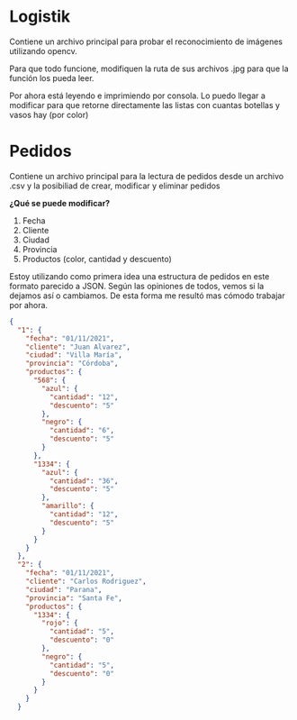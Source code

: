 # Logistik
Contiene un archivo principal para probar el reconocimiento de imágenes utilizando opencv.

Para que todo funcione, modifiquen la ruta de sus archivos .jpg para que la función los pueda leer.

Por ahora está leyendo e imprimiendo por consola. Lo puedo llegar a modificar para que retorne directamente las listas con cuantas botellas y vasos hay (por color) 

# Pedidos
Contiene un archivo principal para la lectura de pedidos desde un archivo .csv y la posibiliad de crear, modificar y eliminar pedidos

**¿Qué se puede modificar?**
1. Fecha
2. Cliente
3. Ciudad
4. Provincia
5. Productos (color, cantidad y descuento)

Estoy utilizando como primera idea una estructura de pedidos en este formato parecido a JSON.
Según las opiniones de todos, vemos si la dejamos así o cambiamos. De esta forma me resultó mas cómodo trabajar por ahora.

```json
{
  "1": {
    "fecha": "01/11/2021",
    "cliente": "Juan Alvarez",
    "ciudad": "Villa María",
    "provincia": "Córdoba",
    "productos": {
      "568": {
        "azul": {
          "cantidad": "12",
          "descuento": "5"
        },
        "negro": {
          "cantidad": "6",
          "descuento": "5"
        }
      },
      "1334": {
        "azul": {
          "cantidad": "36",
          "descuento": "5"
        },
        "amarillo": {
          "cantidad": "12",
          "descuento": "5"
        }
      }
    }
  },
  "2": {
    "fecha": "01/11/2021",
    "cliente": "Carlos Rodriguez",
    "ciudad": "Parana",
    "provincia": "Santa Fe",
    "productos": {
      "1334": {
        "rojo": {
          "cantidad": "5",
          "descuento": "0"
        },
        "negro": {
          "cantidad": "5",
          "descuento": "0"
        }
      }
    }
  }
```
